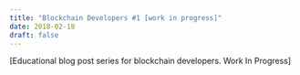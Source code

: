 ```yaml
---
title: "Blockchain Developers #1 [work in progress]"
date: 2018-02-18
draft: false
---
```


[Educational blog post series for blockchain developers. Work In Progress]